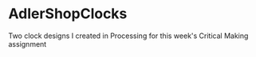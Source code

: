 # AdlerShopClocks
Two clock designs I created in Processing for this week's Critical Making assignment
